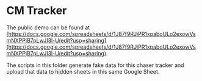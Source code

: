 # CM Tracker

The public demo can be found at [https://docs.google.com/spreadsheets/d/1J87f9RJiPR1xpaboULo2exowVsmNXPPjB7pLwJI3l-U/edit?usp=sharing](https://docs.google.com/spreadsheets/d/1J87f9RJiPR1xpaboULo2exowVsmNXPPjB7pLwJI3l-U/edit?usp=sharing).

The scripts in this folder generate fake data for this chaser tracker and upload that data to hidden sheets in this same Google Sheet.
